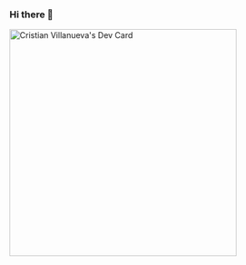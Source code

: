 ### Hi there 👋
<a href="https://app.daily.dev/keklBub"><img src="https://api.daily.dev/devcards/cd832162178c4567850739b3943e0063.png?r=1z0" width="400" alt="Cristian Villanueva's Dev Card"/></a>

<!--
**Cris-Chan/Cris-Chan** is a ✨ _special_ ✨ repository because its `README.md` (this file) appears on your GitHub profile.

Here are some ideas to get you started:

- 🔭 I’m currently working on ...
- 🌱 I’m currently learning ...
- 👯 I’m looking to collaborate on ...
- 🤔 I’m looking for help with ...
- 💬 Ask me about ...
- 📫 How to reach me: ...
- 😄 Pronouns: ...
- ⚡ Fun fact: ...
-->
